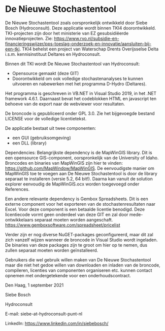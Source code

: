 # De Nieuwe Stochastentool
De Nieuwe Stochastentool zoals oorspronkelijk ontwikkeld door Siebe Bosch (Hydroconsult). Deze applicatie wordt binnen TKI4 doorontwikkeld.
TKI-projecten zijn door het ministerie van EZ gesubsidiëerde innovatieprojecten. 
Zie: https://www.rvo.nl/subsidie-en-financieringswijzer/pps-toeslag-onderzoek-en-innovatie/aansluiten-bij-een-tki.
TKI4 behelst een project van Waterschap Drents Overijsselse Delta i.s.m. kennisinstituut Deltares en Hydroconsult.

Binnen dit TKI wordt De Nieuwe Stochastentool van Hydroconsult:
- Opensource gemaakt (deze GIT)
- Doorontwikkeld om ook volledige stochastenanalyses te kunnen uitvoeren en nabewerken met het programma D-Hydro (Deltares).

Het programma is geschreven in VB.NET in Visual Studio 2019, in het .NET framework 4.6.1.
Daarnaast bevat het codeblokken HTML en javascript ten behoeve van de export naar de webviewer voor resultaten.

De broncode is gepubliceerd onder GPL 3.0. Zie het bijgevoegde bestand LICENSE voor de volledige licentietekst.

De applicatie bestaat uit twee componenten:
- een GUI (gebruiksomgeving)
- een DLL (library)

Dependencies:
Belangrijkste dependency is de MapWinGIS library. Dit is een opensource GIS-component, oorspronkelijk van de University of Idaho. 
Broncodes en binaries van MapWinGIS zijn hier te vinden: https://github.com/MapWindow/MapWinGIS. De eenvoudigste manier om MapWinGIS toe te voegen aan De Nieuwe Stochastentool is door de library separaat te installeren (versie 5.2, 64 bit!). Daarna kan vanuit de solution explorer eenvoudig de MapWinGIS.ocx worden toegevoegd onder References.

Een andere relevante dependency is Gembox Spreadsheets. Dit is een externe component voor het exporteren van de stochastenresultaten naar Excel. Voor deze component is een betaalde licentie benodigd. Deze licentiecode vormt geen onderdeel van deze GIT en zal door mede-ontwikkelaars separaat moeten worden aangeschaft. https://www.gemboxsoftware.com/spreadsheet/pricelist

Verder zijn er nog diverse NuGET-packages geconfigureerd, maar dit zal zich vanzelf wijzen wanneer de broncode in Visual Studio wordt ingeladen. De binaries van deze packages zijn te groot om hier op te nemen, dus zullen separaat moeten worden geïnstalleerd.

Gebruikers die wel gebruik willen maken van De Nieuwe Stochastentool maar die niet het gedoe willen van downloaden en inladen van de broncode, compileren, licenties van componenten organiseren etc. kunnen contact opnemen met ondergetekende voor een onderhoudscontract.

Den Haag, 1 september 2021

Siebe Bosch

Hydroconsult

E-mail: siebe-at-hydroconsult-punt-nl

LinkedIn: https://www.linkedin.com/in/siebebosch/
